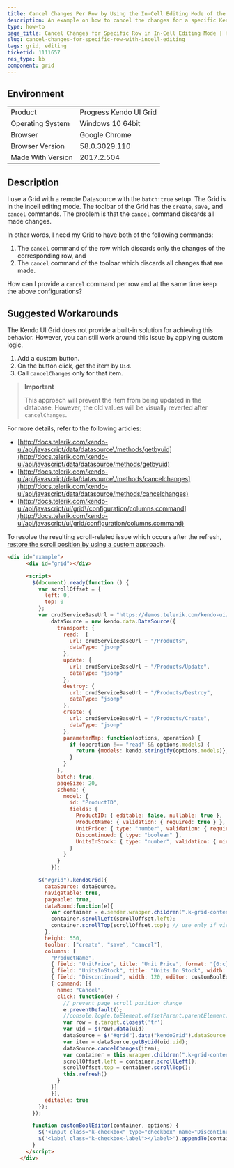 ```yaml
---
title: Cancel Changes Per Row by Using the In-Cell Editing Mode of the Grid
description: An example on how to cancel the changes for a specific Kendo UI Grid row when the Grid is in the in-cell editing mode.
type: how-to
page_title: Cancel Changes for Specific Row in In-Cell Editing Mode | Kendo UI Grid
slug: cancel-changes-for-specific-row-with-incell-editing
tags: grid, editing
ticketid: 1111657
res_type: kb
component: grid
---
```


## Environment

<table>
 <tr>
  <td>Product</td>
  <td>Progress Kendo UI Grid</td>
 </tr>
 <tr>
  <td>Operating System</td>
  <td>Windows 10 64bit</td>
 </tr>
 <tr>
  <td>Browser</td>
  <td>Google Chrome</td>
 </tr>
 <tr>
  <td>Browser Version</td>
  <td>58.0.3029.110</td>
 </tr>
  <tr>
  <td>Made With Version</td>
  <td>2017.2.504</td>
 </tr>
</table>

## Description

I use a Grid with a remote Datasource with the `batch:true` setup. The Grid is in the incell editing mode. The toolbar of the Grid has the `create`, `save,` and `cancel` commands. The problem is that the `cancel` command discards all made changes.

In other words, I need my Grid to have both of the following commands:
1. The `cancel` command of the row which discards only the changes of the corresponding row, and
1. The `cancel` command of the toolbar which discards all changes that are made.

How can I provide a `cancel` command per row and at the same time keep the above configurations?

## Suggested Workarounds

The Kendo UI Grid does not provide a built-in solution for achieving this behavior. However, you can still work around this issue by applying custom logic.

1. Add a custom button.
1. On the button click, get the item by `Uid`.
1. Call `cancelChanges` only for that item.

> **Important**
>
> This approach will prevent the item from being updated in the database. However, the old values will be visually reverted after `cancelChanges`.

For more details, refer to the following articles:

* [http://docs.telerik.com/kendo-ui/api/javascript/data/datasource\/methods/getbyuid](http://docs.telerik.com/kendo-ui/api/javascript/data/datasource/methods/getbyuid)
* [http://docs.telerik.com/kendo-ui/api/javascript/data/datasource\/methods/cancelchanges](http://docs.telerik.com/kendo-ui/api/javascript/data/datasource/methods/cancelchanges)
* [http://docs.telerik.com/kendo-ui/api/javascript/ui/grid\/configuration/columns.command](http://docs.telerik.com/kendo-ui/api/javascript/ui/grid/configuration/columns.command)

To resolve the resulting scroll-related issue which occurs after the refresh, [restore the scroll position by using a custom approach](http://docs.telerik.com/kendo-ui/controls/data-management/grid/appearance#restore-scroll-positions).

````html
<div id="example">
      <div id="grid"></div>

      <script>
        $(document).ready(function () {
          var scrollOffset = {
            left: 0,
            top: 0
          };
          var crudServiceBaseUrl = "https://demos.telerik.com/kendo-ui/service",
              dataSource = new kendo.data.DataSource({
                transport: {
                  read:  {
                    url: crudServiceBaseUrl + "/Products",
                    dataType: "jsonp"
                  },
                  update: {
                    url: crudServiceBaseUrl + "/Products/Update",
                    dataType: "jsonp"
                  },
                  destroy: {
                    url: crudServiceBaseUrl + "/Products/Destroy",
                    dataType: "jsonp"
                  },
                  create: {
                    url: crudServiceBaseUrl + "/Products/Create",
                    dataType: "jsonp"
                  },
                  parameterMap: function(options, operation) {
                    if (operation !== "read" && options.models) {
                      return {models: kendo.stringify(options.models)};
                    }
                  }
                },
                batch: true,
                pageSize: 20,
                schema: {
                  model: {
                    id: "ProductID",
                    fields: {
                      ProductID: { editable: false, nullable: true },
                      ProductName: { validation: { required: true } },
                      UnitPrice: { type: "number", validation: { required: true, min: 1} },
                      Discontinued: { type: "boolean" },
                      UnitsInStock: { type: "number", validation: { min: 0, required: true } }
                    }
                  }
                }
              });

          $("#grid").kendoGrid({
            dataSource: dataSource,
            navigatable: true,
            pageable: true,
            dataBound:function(e){
              var container = e.sender.wrapper.children(".k-grid-content"); // or ".k-virtual-scrollable-wrap"
              container.scrollLeft(scrollOffset.left);
              container.scrollTop(scrollOffset.top); // use only if virtual scrolling is disabled
            },
            height: 550,
            toolbar: ["create", "save", "cancel"],
            columns: [
              "ProductName",
              { field: "UnitPrice", title: "Unit Price", format: "{0:c}", width: 120 },
              { field: "UnitsInStock", title: "Units In Stock", width: 120 },
              { field: "Discontinued", width: 120, editor: customBoolEditor },
              { command: [{
                name: "Cancel",
                click: function(e) {
                  // prevent page scroll position change
                  e.preventDefault();
                  //console.log(e.toElement.offsetParent.parentElement)
                  var row = e.target.closest('tr')
                  var uid = $(row).data(uid)
                  dataSource = $("#grid").data("kendoGrid").dataSource
                  var item = dataSource.getByUid(uid.uid);
                  dataSource.cancelChanges(item);
                  var container = this.wrapper.children(".k-grid-content"); // or ".k-virtual-scrollable-wrap"
                  scrollOffset.left = container.scrollLeft();
                  scrollOffset.top = container.scrollTop();
                  this.refresh()
                }
              }]
              }],
            editable: true
          });
        });

        function customBoolEditor(container, options) {
          $('<input class="k-checkbox" type="checkbox" name="Discontinued" data-type="boolean" data-bind="checked:Discontinued">').appendTo(container);
          $('<label class="k-checkbox-label">​</label>').appendTo(container);
        }
      </script>
    </div>
````
